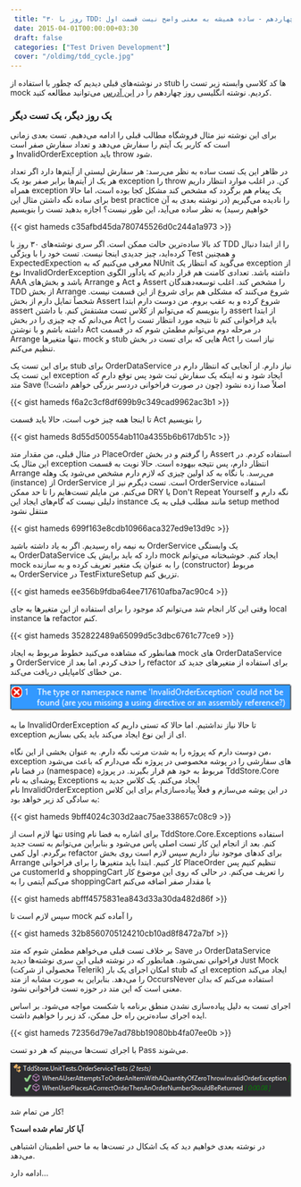 ```yaml
---
 title: "۳۰ روز با TDD: روز چهاردهم - ساده همیشه به معنی واضح نیست قسمت اول" 
 date: 2015-04-01T00:00:00+03:30
 draft: false 
 categories: ["Test Driven Development"]
 cover: "/oldimg/tdd_cycle.jpg"
---
```




در نوشته‌های قبلی دیدیم که چطور با استفاده از stub ها کد کلاسی وابسته زیر تست را mock کردیم. نوشته انگلیسی روز چهاردهم را در [این آدرس](http://blogs.telerik.com/james-bender/posts.aspx/13-10-14/30-days-of-tdd-day-14---simple-does-not-always-mean-obvious-pt-1) می‌توانید مطالعه کنید.



### یک روز دیگر، یک تست دیگر



برای این نوشته نیز مثال فروشگاه مطالب قبلی را ادامه می‌دهیم. تست بعدی زمانی است که کاربر یک آیتم را سفارش می‌دهد و تعداد سفارش صفر است و InvalidOrderException باید throw شود.



در ظاهر این یک تست ساده به نظر می‌رسد: هر سفارش لیستی از آیتم‌ها دارد اگر تعداد هر یک از آیتم‌ها برابر صفر بود یک exception را throw‌ کن. در اغلب موارد انتظار داریم همراه exception یک پیغام هم برگردد که مشخص کند مشکل کجا بوده است، اما حالا برای ساده نگه داشتن مثال این best practice را نادیده می‌گیریم (در نوشته بعدی به آن خواهیم رسید) به نظر ساده می‌آید، این طور نیست؟ اجازه بدهید تست را بنویسیم


{{< gist hameds c35afbd45da780745526d0c244a1a973 >}}


کد بالا ساده‌ترین حالت ممکن است. اگر سری نوشته‌های ۳۰ روز با TDD را از ابتدا دنبال کرده‌اید، چیز جدیدی اینجا نیست. تست خود را با ویژگی Test و همچنین ExpectedExpection معرفی می‌کنیم که به NUnit می‌گوید که انتظار یک exception از نوع InvalidOrderException داشته باشد. تعدادی کامنت هم قرار دادیم که یادآور الگوی AAA باشد و بخش‌های Arrange و Act‌ و Assert را مشخص کند. اغلب توسعه‌دهندگان TDD از بخش Arrange شروع می‌کنند که مشکلی هم برای شروع از این قسمت نیست. شخصاً تمایل دارم از بخش Assert شروع کرده و به عقب بروم. من دوست دارم ابتدا assert را بنویسم که می‌توانم از کلاس تست مشتقش کنم. با داشتن assert از ابتدا می‌دانم که چه چیزی را در بخش Act باید فراخوانی کنم تا نتیجه مورد انتظار تست را داشته باشم و با نوشتن Act در مرحله دوم می‌توانم مطمئن شوم که در قسمت Arrange تنها متغیرها، mock و stub هایی که برای تست در بخش Act نیاز است را تنظیم می‌کنم.



برای این تست یک stub برای OrderDataService نیاز دارم. از آنجایی که انتظار دارم در این تست یک exception ایجاد شود و نه اینکه یک سفارش ثبت شود پس توقع دارم که متد Save اصلاً صدا زده نشود (چون در صورت فراخوانی دردسر بزرگی خواهم داشت!)

{{< gist hameds f6a2c3cf8df699b9c349cad9962ac3b1 >}}


تا اینجا همه چیز خوب است، حالا باید قسمت Act را بنویسیم


{{< gist hameds 8d55d500554ab110a4355b6b617db51c >}}

در مثال قبلی، من مقدار متد PlaceOrder را گرفتم و در بخش Assert استفاده کردم. در این مثال یک exception انتظار دارم، پس نتیجه بیهوده است. حالا نوبت به قسمت Arrange می‌رسد. با نگاه به کد اولین چیزی که لازم دارم مشخص می‌شود یک وهله (instance) از OrderService است. تست دیگرم نیز از OrderService استفاده می‌کنم. من مایلم تست‌هایم را تا حد ممکن DRY یا Don't Repeat Yourself نگه دارم و دلیلی نیست که گام‌های ایجاد این instance مانند مطلب قبلی به یک setup method منتقل نشود


{{< gist hameds 699f163e8cdb10966aca327ed9e13d9c >}}


به نیمه راه رسیدیم. اگر به یاد داشته باشید OrderService یک وابستگی به OrderDataService دارد که باید برایش یک mock ایجاد کنم. خوشبختانه می‌توانم mock را به عنوان یک متغیر تعریف کرده و به سازنده (constructor) مربوط به OrderService در TestFixtureSetup تزریق کنم.

{{< gist hameds ee356b9fdba64ee717610afba7ac90c4 >}}


وقتی این کار انجام شد می‌توانم کد موجود را برای استفاده از این متغیرها به جای local instance ها refactor کنم.

{{< gist hameds 352822489a65099d5c3dbc6761c77ce9 >}}

همانطور که مشاهده می‌کنید خطوط مربوط به ایجاد mock های OrderDataService و OrderService ‌را حذف کردم. اما بعد از refactor برای استفاده از متغیرهای جدید کد من خطای کامپایلی دریافت می‌کند.







![](/oldimg/image_thumb11ABEFA4C5F3A.png)

ما به InvalidOrderException تا حالا نیاز نداشتیم. اما حالا که تستی داریم که exception ای از این نوع ایجاد می‌کند باید یکی بسازیم.





من دوست دارم که پروژه را به شدت مرتب نگه دارم. به عنوان بخشی از این نگاه، exception های سفارشی را در پوشه مخصوصی در پروژه نگه می‌دارم که باعث می‌شود در فضا نام (namespace) مربوط به خود هم قرار بگیرند. در پروژه TddStore.Core پوشه‌ای به نام Exceptions ایجاد می‌کنم. یک کلاس جدید به نام InvalidOrderException در این پوشه می‌سازم و فعلاً پیاده‌سازی‌ام برای این کلاس به سادگی کد زیر خواهد بود:

{{< gist hameds 9bff4024c303d2aac75ae338657c08c9 >}}


تنها لازم است از using برای اشاره به فضا نام TddStore.Core.Exceptions استفاده کنم. بعد از انجام این کار تست اصلی پاس می‌شود و بنابراین می‌توانم به تست جدید برگردم. اول کمی refactor برای کدهای موجود نیاز داریم سپس لازم است روی بخش Arrange کار کنیم. ابتدا باید متغیرها را برای فراخوانی PlaceOrder تنظیم کنیم پس من customerId و shoppingCart را تعریف می‌کنم. در حالی که روی این موضوع کار می‌کنم آیتمی را به shoppingCart با مقدار صفر اضافه می‌کنم

{{< gist hameds abfff4575831ea843d33a30da482d86f >}}


سپس لازم است تا mock را آماده کنم

{{< gist hameds 32b8560705124210cb10ad8f8472a7bf >}}

بر خلاف تست قبلی می‌خواهم مطمئن شوم که متد Save در OrderDataService فراخوانی نمی‌شود. همانطور که در نوشته قبلی این سری نوشته‌ها دیدید Just Mock‌ (محصولی از شرکت Telerik) امکان اجرای یک بار stub ای که exception ایجاد می‌کند را می‌دهد. بنابراین به صورت مشابه از متد OccursNever استفاده می‌کنم که بدان معنی است که این متد در حوزه تست فراخوانی نشود.



اجرای تست به دلیل پیاده‌سازی نشدن منطق برنامه با شکست مواجه می‌شود. بر اساس ایده اجرای ساده‌ترین راه حل ممکن، کد زیر را خواهیم داشت.

{{< gist hameds 72356d79e7ad78bb19080bb4fa07ee0b >}}

با اجرای تست‌ها می‌بینم که هر دو تست Pass می‌شوند.



![](/oldimg/image_thumb39F26886FED6E.png)

کار من تمام شد!



**آیا کار تمام شده است؟**



در نوشته بعدی خواهیم دید که یک اشکال در تست‌ها به ما حس اطمینان اشتباهی می‌دهد.



ادامه دارد...


